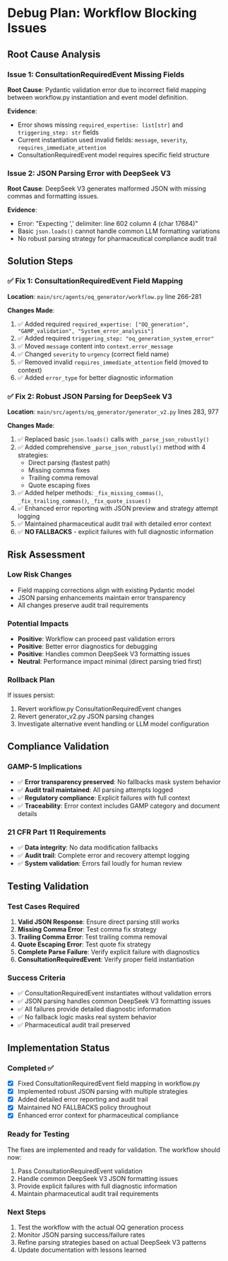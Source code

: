 # Debug Plan: Workflow Blocking Issues

## Root Cause Analysis

### Issue 1: ConsultationRequiredEvent Missing Fields
**Root Cause**: Pydantic validation error due to incorrect field mapping between workflow.py instantiation and event model definition.

**Evidence**:
- Error shows missing `required_expertise: list[str]` and `triggering_step: str` fields
- Current instantiation used invalid fields: `message`, `severity`, `requires_immediate_attention`
- ConsultationRequiredEvent model requires specific field structure

### Issue 2: JSON Parsing Error with DeepSeek V3
**Root Cause**: DeepSeek V3 generates malformed JSON with missing commas and formatting issues.

**Evidence**:
- Error: "Expecting ',' delimiter: line 602 column 4 (char 17684)"
- Basic `json.loads()` cannot handle common LLM formatting variations
- No robust parsing strategy for pharmaceutical compliance audit trail

## Solution Steps

### ✅ Fix 1: ConsultationRequiredEvent Field Mapping
**Location**: `main/src/agents/oq_generator/workflow.py` line 266-281

**Changes Made**:
1. ✅ Added required `required_expertise: ["OQ_generation", "GAMP_validation", "System_error_analysis"]`
2. ✅ Added required `triggering_step: "oq_generation_system_error"`
3. ✅ Moved `message` content into `context.error_message`
4. ✅ Changed `severity` to `urgency` (correct field name)
5. ✅ Removed invalid `requires_immediate_attention` field (moved to context)
6. ✅ Added `error_type` for better diagnostic information

### ✅ Fix 2: Robust JSON Parsing for DeepSeek V3
**Location**: `main/src/agents/oq_generator/generator_v2.py` lines 283, 977

**Changes Made**:
1. ✅ Replaced basic `json.loads()` calls with `_parse_json_robustly()`
2. ✅ Added comprehensive `_parse_json_robustly()` method with 4 strategies:
   - Direct parsing (fastest path)
   - Missing comma fixes
   - Trailing comma removal
   - Quote escaping fixes
3. ✅ Added helper methods: `_fix_missing_commas()`, `_fix_trailing_commas()`, `_fix_quote_issues()`
4. ✅ Enhanced error reporting with JSON preview and strategy attempt logging
5. ✅ Maintained pharmaceutical audit trail with detailed error context
6. ✅ **NO FALLBACKS** - explicit failures with full diagnostic information

## Risk Assessment

### Low Risk Changes
- Field mapping corrections align with existing Pydantic model
- JSON parsing enhancements maintain error transparency
- All changes preserve audit trail requirements

### Potential Impacts
- **Positive**: Workflow can proceed past validation errors
- **Positive**: Better error diagnostics for debugging
- **Positive**: Handles common DeepSeek V3 formatting issues
- **Neutral**: Performance impact minimal (direct parsing tried first)

### Rollback Plan
If issues persist:
1. Revert workflow.py ConsultationRequiredEvent changes
2. Revert generator_v2.py JSON parsing changes
3. Investigate alternative event handling or LLM model configuration

## Compliance Validation

### GAMP-5 Implications
- ✅ **Error transparency preserved**: No fallbacks mask system behavior
- ✅ **Audit trail maintained**: All parsing attempts logged
- ✅ **Regulatory compliance**: Explicit failures with full context
- ✅ **Traceability**: Error context includes GAMP category and document details

### 21 CFR Part 11 Requirements
- ✅ **Data integrity**: No data modification fallbacks
- ✅ **Audit trail**: Complete error and recovery attempt logging
- ✅ **System validation**: Errors fail loudly for human review

## Testing Validation

### Test Cases Required
1. **Valid JSON Response**: Ensure direct parsing still works
2. **Missing Comma Error**: Test comma fix strategy
3. **Trailing Comma Error**: Test trailing comma removal
4. **Quote Escaping Error**: Test quote fix strategy
5. **Complete Parse Failure**: Verify explicit failure with diagnostics
6. **ConsultationRequiredEvent**: Verify proper field instantiation

### Success Criteria
- ✅ ConsultationRequiredEvent instantiates without validation errors
- ✅ JSON parsing handles common DeepSeek V3 formatting issues
- ✅ All failures provide detailed diagnostic information
- ✅ No fallback logic masks real system behavior
- ✅ Pharmaceutical audit trail preserved

## Implementation Status

### Completed ✅
- [x] Fixed ConsultationRequiredEvent field mapping in workflow.py
- [x] Implemented robust JSON parsing with multiple strategies
- [x] Added detailed error reporting and audit trail
- [x] Maintained NO FALLBACKS policy throughout
- [x] Enhanced error context for pharmaceutical compliance

### Ready for Testing
The fixes are implemented and ready for validation. The workflow should now:
1. Pass ConsultationRequiredEvent validation
2. Handle common DeepSeek V3 JSON formatting issues
3. Provide explicit failures with full diagnostic information
4. Maintain pharmaceutical audit trail requirements

### Next Steps
1. Test the workflow with the actual OQ generation process
2. Monitor JSON parsing success/failure rates
3. Refine parsing strategies based on actual DeepSeek V3 patterns
4. Update documentation with lessons learned